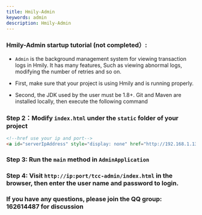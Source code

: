 ```yaml
---
title: Hmily-Admin
keywords: admin
description: Hmily-Admin
---
```


### Hmily-Admin startup tutorial (not completed）:

* `Admin` is the background management system for viewing transaction logs in Hmily. It has many features, Such as viewing abnormal logs, modifying the number of retries and so on.

* First, make sure that your project is using Hmily and is running properly.

* Second, the JDK used by the user must be 1.8+. Git and Maven are installed locally, then execute the following command

### Step 2：Modify `index.html` under the `static` folder of your project

```html
<!--href use your ip and port-->
<a id="serverIpAddress" style="display: none" href="http://192.168.1.132:8888/admin">
```

### Step 3: Run the `main` method in `AdminApplication`

### Step 4: Visit `http://ip:port/tcc-admin/index.html` in the browser, then enter the user name and password to login.

### If you have any questions, please join the QQ group: 162614487 for discussion
